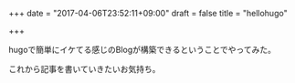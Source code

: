 +++
date = "2017-04-06T23:52:11+09:00"
draft = false
title = "hellohugo"

+++

hugoで簡単にイケてる感じのBlogが構築できるということでやってみた。

これから記事を書いていきたいお気持ち。